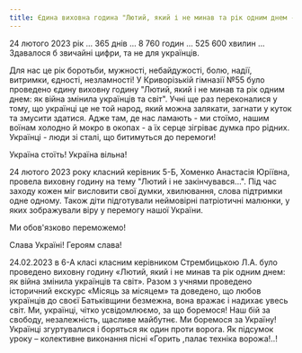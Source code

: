 ```yaml
---
title: Єдина виховна година "Лютий, який і не минав та рік одним днем - як війна змінила українців та світ"
---
```


24 лютого 2023 рік ... 365 днів ... 8 760 годин ... 525 600 хвилин ... Здавалося б звичайні цифри, та не для українців.

Для нас це рік боротьби, мужності, небайдужості, болю, надії, витримки, єдності, незламності! У Криворізькій гімназії №55 було проведено єдину виховну годину "Лютий, який і не минав та рік одним днем: як війна змінила українців та світ". Учні ще раз переконалися у тому, що українці це не той народ, який можна залякати, загнати у куток та змусити здатися. Адже там, де нас ламають - ми стоїмо, нашим воїнам холодно й мокро в окопах - а їх серце зігріває думка про рідних. Українці - люди зі сталі, що битимуться до перемоги!

Україна стоїть! Україна вільна!

<slideshow />

24 лютого 2023 року класний керівник 5-Б, Хоменко Анастасія Юріївна, провела виховну годину на тему "Лютий і не закінчувався...". Під час заходу кожен міг висловити свої думки, хвилювання, слова підтримки одне одному. Також діти підготували неймовірні патріотичні малюнки, у яких зображували віру у перемогу нашої України.

Ми обов'язково переможемо!

Слава Україні! Героям слава!

<slideshow id="*5b" />

24.02.2023 в 6-А класі класним керівником Стрембицькою Л.А. було проведено виховну годину «Лютий, який і не минав та рік одним днем: як війна змінила українців та світ». Разом з учнями проведено історичний екскурс «Місяць за місяцем» та доведено, що любов українців до своєї Батьківщини безмежна, вона вражає і надихає увесь світ. Ми, українці, чітко усвідомлюємо, за що боремося! Наш бій за свободу, незалежність, щасливе майбутнє. Ми боремося за Україну! Українці згуртувалися і боряться як один проти ворога. Як підсумок уроку – колективне виконання пісні «Горить ,палає техніка ворожа!..!

<slideshow id="*6a" />
